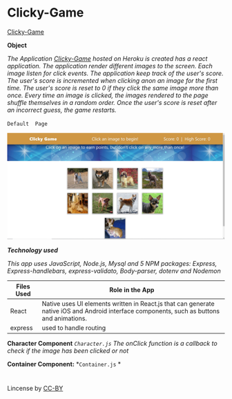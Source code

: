 # Clicky-Game

[Clicky-Game](https://powerful-everglades-22681.herokuapp.com/) 

**Object**

*The Application [Clicky-Game](https://powerful-everglades-22681.herokuapp.com/) hosted on Heroku is created has a react application. The application render different images to the screen. Each image listen for click events. The application keep track of the user's score. The user's score is incremented when clicking anon an image for the first time. The user's score is reset to 0 if they click the same image more than once. Every time an image is clicked, the images rendered to the page shuffle themselves in a random order. Once the user's score is reset after an incorrect guess, the game restarts.*



`Default  Page`

<a href="#"><img src="https://github.com/fpinder/Clicky-Game/blob/master/src/images/backgroundRead.jpg" alt="Home Page"></a>


**_Technology used_**

*This app uses JavaScript, Node.js, Mysql and 5 NPM packages: Express, Express-handlebars, express-validato, Body-parser, dotenv and Nodemon*

 Files Used   |  Role in the App                                                                  |
| ------------ | -------------------------------------------------------------------------------------- |
| React | Native uses UI elements written in React.js that can generate native iOS and Android interface components, such as buttons and animations. |
| express | used to handle routing |


**Character Component** *`Character.js` The onClick function is a callback to check if the image has been clicked or not* 

**Container Component:** *`Container.js` *

 


#
Lincense by <a href="https://creativecommons.org/licenses/by/3.0/" rel="nofollow">CC-BY</a>
